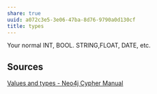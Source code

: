 ```yaml
---
share: true
uuid: a072c3e5-3e06-47ba-8d76-9790a0d130cf
title: types
---
```

Your normal INT, BOOL. STRING,FLOAT, DATE, etc. 

## Sources

[Values and types - Neo4j Cypher Manual](https://neo4j.com/docs/cypher-manual/current/syntax/values/)